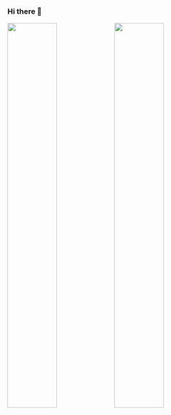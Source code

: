 ### Hi there 👋

<img align="left" width="47%" src="https://github-readme-stats.vercel.app/api?username=jcarroll1976&show_icons=true&theme=radical"/>

<img align="left" width="47%" src="https://github-readme-stats.vercel.app/api/top-langs/?username=jcarroll1976&layout=compact"/>

